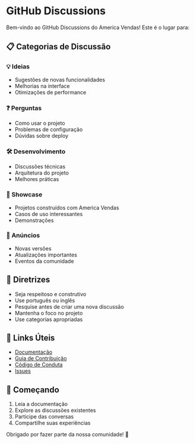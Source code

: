 # GitHub Discussions

Bem-vindo ao GitHub Discussions do America Vendas! Este é o lugar para:

## 📋 Categorias de Discussão

### 💡 Ideias
- Sugestões de novas funcionalidades
- Melhorias na interface
- Otimizações de performance

### ❓ Perguntas
- Como usar o projeto
- Problemas de configuração
- Dúvidas sobre deploy

### 🛠️ Desenvolvimento
- Discussões técnicas
- Arquitetura do projeto
- Melhores práticas

### 🎉 Showcase
- Projetos construídos com America Vendas
- Casos de uso interessantes
- Demonstrações

### 📢 Anúncios
- Novas versões
- Atualizações importantes
- Eventos da comunidade

## 📝 Diretrizes

- Seja respeitoso e construtivo
- Use português ou inglês
- Pesquise antes de criar uma nova discussão
- Mantenha o foco no projeto
- Use categorias apropriadas

## 🔗 Links Úteis

- [Documentação](README.md)
- [Guia de Contribuição](CONTRIBUTING.md)
- [Código de Conduta](CODE_OF_CONDUCT.md)
- [Issues](https://github.com/wesleyfilipy/america-vendas/issues)

## 🚀 Começando

1. Leia a documentação
2. Explore as discussões existentes
3. Participe das conversas
4. Compartilhe suas experiências

Obrigado por fazer parte da nossa comunidade! 🌟 